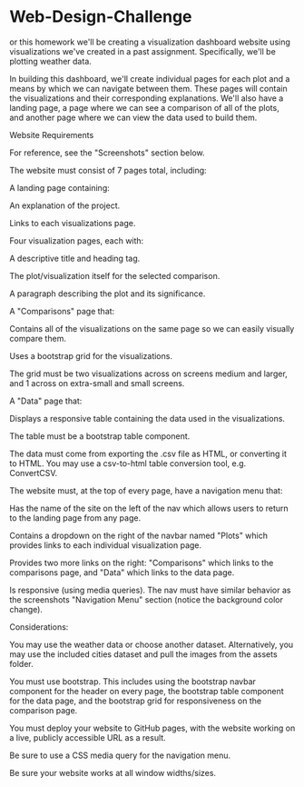 # Web-Design-Challenge
or this homework we'll be creating a visualization dashboard website using visualizations we've created in a past assignment. Specifically, we'll be plotting weather data.

In building this dashboard, we'll create individual pages for each plot and a means by which we can navigate between them. These pages will contain the visualizations and their corresponding explanations. We'll also have a landing page, a page where we can see a comparison of all of the plots, and another page where we can view the data used to build them.

Website Requirements

For reference, see the "Screenshots" section below.

The website must consist of 7 pages total, including:

A landing page containing:

An explanation of the project.

Links to each visualizations page.

Four visualization pages, each with:

A descriptive title and heading tag.

The plot/visualization itself for the selected comparison.

A paragraph describing the plot and its significance.

A "Comparisons" page that:

Contains all of the visualizations on the same page so we can easily visually compare them.

Uses a bootstrap grid for the visualizations.

The grid must be two visualizations across on screens medium and larger, and 1 across on extra-small and small screens.

A "Data" page that:

Displays a responsive table containing the data used in the visualizations.

The table must be a bootstrap table component.

The data must come from exporting the .csv file as HTML, or converting it to HTML. You may use a csv-to-html table conversion tool, e.g. ConvertCSV.

The website must, at the top of every page, have a navigation menu that:

Has the name of the site on the left of the nav which allows users to return to the landing page from any page.

Contains a dropdown on the right of the navbar named "Plots" which provides links to each individual visualization page.

Provides two more links on the right: "Comparisons" which links to the comparisons page, and "Data" which links to the data page.

Is responsive (using media queries). The nav must have similar behavior as the screenshots "Navigation Menu" section (notice the background color change).

Considerations:

You may use the weather data or choose another dataset. Alternatively, you may use the included cities dataset and pull the images from the assets folder.

You must use bootstrap. This includes using the bootstrap navbar component for the header on every page, the bootstrap table component for the data page, and the bootstrap grid for responsiveness on the comparison page.

You must deploy your website to GitHub pages, with the website working on a live, publicly accessible URL as a result.

Be sure to use a CSS media query for the navigation menu.

Be sure your website works at all window widths/sizes.
